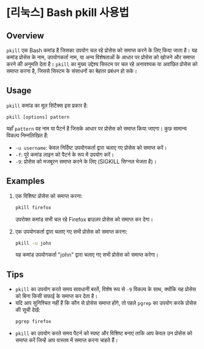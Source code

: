 # [리눅스] Bash pkill 사용법

## Overview
`pkill` एक Bash कमांड है जिसका उपयोग चल रहे प्रोसेस को समाप्त करने के लिए किया जाता है। यह कमांड प्रोसेस के नाम, उपयोगकर्ता नाम, या अन्य विशेषताओं के आधार पर प्रोसेस को खोजने और समाप्त करने की अनुमति देता है। `pkill` का मुख्य उद्देश्य सिस्टम पर चल रहे अनावश्यक या अवांछित प्रोसेस को समाप्त करना है, जिससे सिस्टम के संसाधनों का बेहतर प्रबंधन हो सके।

## Usage
`pkill` कमांड का मूल सिंटैक्स इस प्रकार है:

```
pkill [options] pattern
```

यहाँ `pattern` वह नाम या पैटर्न है जिसके आधार पर प्रोसेस को समाप्त किया जाएगा। कुछ सामान्य विकल्प निम्नलिखित हैं:

- `-u username`: केवल निर्दिष्ट उपयोगकर्ता द्वारा चलाए गए प्रोसेस को समाप्त करें।
- `-f`: पूरे कमांड लाइन को पैटर्न के रूप में उपयोग करें।
- `-9`: प्रोसेस को मजबूरन समाप्त करने के लिए (SIGKILL सिग्नल भेजता है)।

## Examples
1. एक विशिष्ट प्रोसेस को समाप्त करना:
   ```bash
   pkill firefox
   ```
   उपरोक्त कमांड सभी चल रहे Firefox ब्राउज़र प्रोसेस को समाप्त कर देगा।

2. एक उपयोगकर्ता द्वारा चलाए गए सभी प्रोसेस को समाप्त करना:
   ```bash
   pkill -u john
   ```
   यह कमांड उपयोगकर्ता "john" द्वारा चलाए गए सभी प्रोसेस को समाप्त करेगा।

## Tips
- `pkill` का उपयोग करते समय सावधानी बरतें, विशेष रूप से `-9` विकल्प के साथ, क्योंकि यह प्रोसेस को बिना किसी सफाई के समाप्त कर देता है।
- यदि आप सुनिश्चित नहीं हैं कि कौन से प्रोसेस समाप्त होंगे, तो पहले `pgrep` का उपयोग करके प्रोसेस की सूची देखें:
   ```bash
   pgrep firefox
   ```
- `pkill` का उपयोग करते समय पैटर्न को स्पष्ट और विशिष्ट बनाएं ताकि आप केवल उन प्रोसेस को समाप्त करें जिन्हें आप वास्तव में समाप्त करना चाहते हैं।